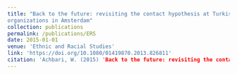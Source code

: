 ```yaml
---
title: "Back to the future: revisiting the contact hypothesis at Turkish and mixed non-profit
organizations in Amsterdam"
collection: publications
permalink: /publications/ERS
date: 2015-01-01
venue: 'Ethnic and Racial Studies'
link: 'https://doi.org/10.1080/01419870.2013.826811'
citation: 'Achbari, W. (2015) 'Back to the future: revisiting the contact hypothesis at Turkish and mixed non-profit organizations in Amsterdam', Ethnic and Racial Studies, 38(1): 158-175. (DOI: https://doi.org/10.1080/01419870.2013.826811)'
---
```

